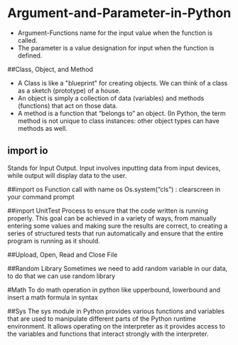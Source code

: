 # Argument-and-Parameter-in-Python

- Argument-Functions name for the input value when the function is called.
- The parameter is a value designation for input when the function is defined.

##Class, Object, and Method
- A Class is like a "blueprint" for creating objects. We can think of a class as a sketch (prototype) of a house.
- An object is simply a collection of data (variables) and methods (functions) that act on those data.
- A method is a function that “belongs to” an object. (In Python, the term method is not unique to class instances: other object types can have methods as well. 

## import io
Stands for Input Output. Input involves inputting data from input devices, while output will display data to the user.

##import os
Function call with name os Os.system(“cls”) : clearscreen in your command prompt

##import UnitTest
Process to ensure that the code written is running properly. This goal can be achieved in a variety of ways, from manually entering some values ​​and making sure the results are correct, to creating a series of structured tests that run automatically and ensure that the entire program is running as it should.

##Upload, Open, Read and Close File

##Random Library
Sometimes we need to add random variable in our data, to do that we can use random library

#Math
To do math operation in python like upperbound, lowerbound and insert a math formula in syntax 

##Sys
The sys module in Python provides various functions and variables that are used to manipulate different parts of the Python runtime environment. It allows operating on the interpreter as it provides access to the variables and functions that interact strongly with the interpreter.
